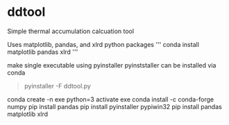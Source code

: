 # ddtool
Simple thermal accumulation calcuation tool




Uses matplotlib, pandas, and xlrd python packages
'''
conda install matplotlib pandas xlrd
'''


make single executable using pyinstaller
pyinststaller can be installed via conda
> pyinstaller -F ddtool.py




conda create -n exe python=3
activate exe
conda install -c conda-forge numpy
pip install pandas
pip install pyinstaller pypiwin32 
pip install pandas matplotlib xlrd
